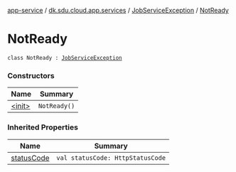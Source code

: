 [app-service](../../../index.md) / [dk.sdu.cloud.app.services](../../index.md) / [JobServiceException](../index.md) / [NotReady](./index.md)

# NotReady

`class NotReady : `[`JobServiceException`](../index.md)

### Constructors

| Name | Summary |
|---|---|
| [&lt;init&gt;](-init-.md) | `NotReady()` |

### Inherited Properties

| Name | Summary |
|---|---|
| [statusCode](../status-code.md) | `val statusCode: HttpStatusCode` |
